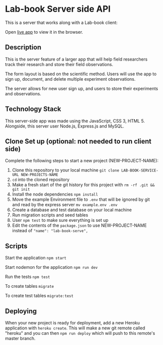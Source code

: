 # Lab-book Server side API

This is a server that works along with a Lab-book client: 

Open [live app](http://localhost:3000) to view it in the browser.

## Description 
This is the server feature of a larger app that will help field researchers track their research and store their field observations.

The form layout is based on the scientific method. Users will use the app to sign up, document, and delete multiple experiment observations.

The server allows for new user sign up, and users to store their experiments and observations. 

## Technology Stack
This server-side app was made using the JavaScript, CSS 3, HTML 5. Alongside, this server user Node.js, Express.js and MySQL.

## Clone Set up (optional: not needed to run client side)

Complete the following steps to start a new project (NEW-PROJECT-NAME):

1. Clone this repository to your local machine `git clone LAB-BOOK-SERVICE-URL NEW-PROJECTS-NAME`
2. `cd` into the cloned repository
3. Make a fresh start of the git history for this project with `rm -rf .git && git init`
4. Install the node dependencies `npm install`
5. Move the example Environment file to `.env` that will be ignored by git and read by the express server `mv example.env .env`
6. Create a database and test database on your local machine
7. Run migration scripts and seed tables
8. User `npm test` to make sure everything is set up
9. Edit the contents of the `package.json` to use NEW-PROJECT-NAME instead of `"name": "lab-book-serve",`

## Scripts

Start the application `npm start`

Start nodemon for the application `npm run dev`

Run the tests `npm test`

To create tables `migrate`
    
To create test tables `migrate:test`

## Deploying

When your new project is ready for deployment, add a new Heroku application with `heroku create`. This will make a new git remote called "heroku" and you can then `npm run deploy` which will push to this remote's master branch.